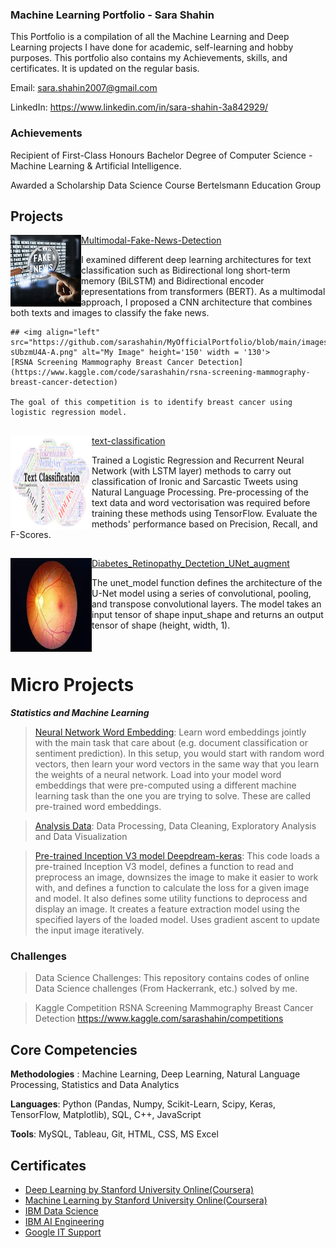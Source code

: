 ### Machine Learning Portfolio - Sara Shahin


This Portfolio is a compilation of all the Machine Learning and Deep Learning projects I have done for academic, self-learning and hobby purposes. This portfolio also contains my Achievements, skills, and certificates. It is updated on the regular basis.

   Email: sara.shahin2007@gmail.com
  
   LinkedIn: https://www.linkedin.com/in/sara-shahin-3a842929/
   
   
  ### Achievements
  Recipient of First-Class Honours Bachelor Degree of Computer Science - Machine Learning & Artificial Intelligence.
  
  Awarded a Scholarship Data Science Course Bertelsmann Education Group
  
  ## Projects
  
   <img align="left" src="https://github.com/sarashahin/MyOfficialPortfolio/blob/main/images/Screenshot%202023-02-13%20at%2020.20.51.png" alt="My Image">
   
  [Multimodal-Fake-News-Detection](https://github.com/sarashahin/Multimodal-Fake-News-Detection)
  
  I examined different deep learning architectures for text classification such as Bidirectional long short-term memory (BiLSTM) and Bidirectional encoder   representations from transformers (BERT). As a multimodal approach, I proposed a CNN architecture that combines both texts and images to classify the       fake news.
  
    ## <img align="left" src="https://github.com/sarashahin/MyOfficialPortfolio/blob/main/images/1_rnko_Sy3iEQ-sUbzmU4A-A.png" alt="My Image" height='150' width = '130'> 
    [RSNA Screening Mammography Breast Cancer Detection](https://www.kaggle.com/code/sarashahin/rsna-screening-mammography-breast-cancer-detection)
    
    The goal of this competition is to identify breast cancer using logistic regression model.
    
    
  
  ## <img align="left" src="https://github.com/sarashahin/MyOfficialPortfolio/blob/main/images/1_rnko_Sy3iEQ-sUbzmU4A-A.png" alt="My Image" height='150' width = '130'>

  [text-classification](https://github.com/sarashahin/Textclassification/blob/main/text-classification.ipynb)
  
  
Trained a Logistic Regression and Recurrent Neural Network (with LSTM layer) methods to carry out classification of Ironic and Sarcastic Tweets using      Natural Language Processing. Pre-processing of the text data and word vectorisation was required before training these methods using TensorFlow.          Evaluate the methods' performance based on Precision, Recall, and F-Scores.

  ## <img align="left" src="https://github.com/sarashahin/MyOfficialPortfolio/blob/main/images/images.jpeg" alt="My Image" height='150' width = '130'>

[Diabetes_Retinopathy_Dectetion_UNet_augment](https://github.com/sarashahin/DiabetesRetinopathyDectetion_UNet_augment./blob/main/DiabetesRetinopathyDectetion_UNet_augment.ipynb)

The unet_model function defines the architecture of the U-Net model using a series of convolutional, pooling, and transpose convolutional layers. The model takes an input tensor of shape input_shape and returns an output tensor of shape (height, width, 1).

<br>


# Micro Projects

   ***Statistics and Machine Learning***

   > [Neural Network Word Embedding](https://github.com/sarashahin/word_Embedding/blob/main/word-embedding.ipynb):
Learn word embeddings jointly with the main task that care about (e.g. document classification or sentiment prediction). In this setup, you would start with random word vectors, then learn your word vectors in the same way that you learn the weights of a neural network. Load into your model word embeddings that were pre-computed using a different machine learning task than the one you are trying to solve. These are called pre-trained word embeddings.

> [Analysis Data](https://github.com/sarashahin/Dealing-with-data/blob/master/Dealingwithdata.ipynb):
Data Processing, Data Cleaning, Exploratory Analysis and Data Visualization

> [Pre-trained Inception V3 model Deepdream-keras](https://github.com/sarashahin/deepDream_keras/blob/main/deepdream-keras.ipynb):
This code loads a pre-trained Inception V3 model, defines a function to read and preprocess an image, downsizes the image to make it easier to work with, and defines a function to calculate the loss for a given image and model. It also defines some utility functions to deprocess and display an image. It creates a feature extraction model using the specified layers of the loaded model. Uses gradient ascent to update the input image iteratively.

### Challenges
> Data Science Challenges: This repository contains codes of online Data Science challenges (From Hackerrank, etc.) solved by me.

> Kaggle Competition RSNA Screening Mammography Breast Cancer Detection https://www.kaggle.com/sarashahin/competitions

## Core Competencies

**Methodologies** : Machine Learning, Deep Learning, Natural Language Processing, Statistics and Data Analytics

**Languages**: Python (Pandas, Numpy, Scikit-Learn, Scipy, Keras, TensorFlow, Matplotlib), SQL, C++, JavaScript

**Tools**: MySQL, Tableau, Git, HTML, CSS, MS Excel

## Certificates
 * [Deep Learning by Stanford University Online(Coursera)](https://coursera.org/share/57c4f47585f24a15b0f7c7f9675352f3)
 * [Machine Learning by Stanford University Online(Coursera)](https://coursera.org/share/8de9508deb43955e79ab4cbe4e96d138)
 * [IBM Data Science](https://coursera.org/share/81c4e2ae2b5576dc5f08a55357fcbda0)
 * [IBM AI Engineering](https://coursera.org/share/ada7c46619bfec173e3d3e2490063320)
 * [Google IT Support](https://coursera.org/share/70636438ee231b5da6a3d9eb51ffcb5d)
